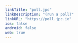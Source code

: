 ```yaml
---
linkTitle: "poll.jpc"
linkDescription: "(run a poll)"
linkURL: "https://poll.jpc.io"
ios: false
android: false
web: true
---
```

